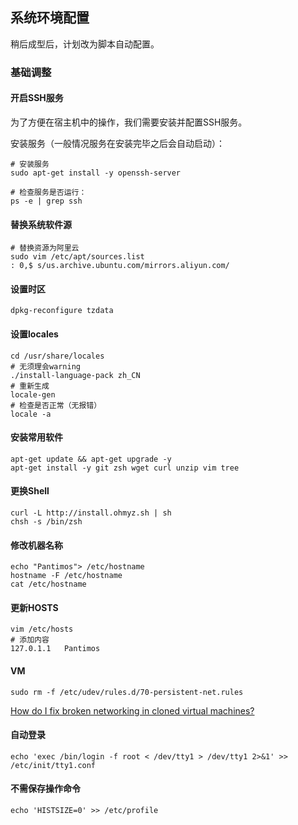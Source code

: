 ## 系统环境配置

稍后成型后，计划改为脚本自动配置。

### 基础调整

#### 开启SSH服务

为了方便在宿主机中的操作，我们需要安装并配置SSH服务。

安装服务（一般情况服务在安装完毕之后会自动启动）：

```
# 安装服务
sudo apt-get install -y openssh-server
```

```
# 检查服务是否运行：
ps -e | grep ssh
```

#### 替换系统软件源

```
# 替换资源为阿里云
sudo vim /etc/apt/sources.list
: 0,$ s/us.archive.ubuntu.com/mirrors.aliyun.com/
```

#### 设置时区

```
dpkg-reconfigure tzdata
```

#### 设置locales

```
cd /usr/share/locales
# 无须理会warning
./install-language-pack zh_CN
# 重新生成
locale-gen
# 检查是否正常（无报错）
locale -a
```

#### 安装常用软件

```
apt-get update && apt-get upgrade -y
apt-get install -y git zsh wget curl unzip vim tree
```

#### 更换Shell

```
curl -L http://install.ohmyz.sh | sh
chsh -s /bin/zsh
```

#### 修改机器名称

```
echo "Pantimos"> /etc/hostname
hostname -F /etc/hostname
cat /etc/hostname
```

#### 更新HOSTS

```
vim /etc/hosts
# 添加内容
127.0.1.1	Pantimos
```

#### VM

```
sudo rm -f /etc/udev/rules.d/70-persistent-net.rules
```

[How do I fix broken networking in cloned virtual machines?](http://askubuntu.com/questions/82322/how-do-i-fix-broken-networking-in-cloned-virtual-machines)

#### 自动登录

```
echo 'exec /bin/login -f root < /dev/tty1 > /dev/tty1 2>&1' >> /etc/init/tty1.conf
```

#### 不需保存操作命令

```
echo 'HISTSIZE=0' >> /etc/profile
```
